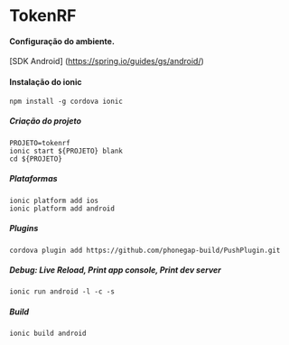 # TokenRF

#### Configuração do ambiente.
[SDK Android] (https://spring.io/guides/gs/android/)

#### Instalação do ionic
`npm install -g cordova ionic`

##### Criação do projeto
```
PROJETO=tokenrf
ionic start ${PROJETO} blank
cd ${PROJETO}
```

##### Plataformas
```
ionic platform add ios
ionic platform add android
```

##### Plugins
`cordova plugin add https://github.com/phonegap-build/PushPlugin.git`

##### Debug: Live Reload, Print app console, Print dev server
`ionic run android -l -c -s`

##### Build
`ionic build android`
